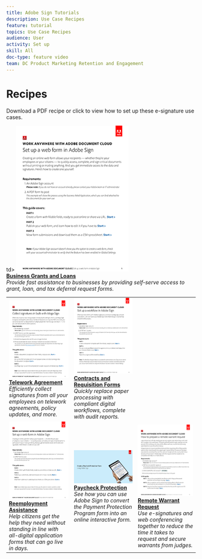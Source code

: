 ```yaml
---
title: Adobe Sign Tutorials
description: Use Case Recipes
feature: tutorial
topics: Use Case Recipes
audience: User
activity: Set up
skill: All
doc-type: feature video
team: DC Product Marketing Retention and Engagement
---
```


# Recipes

Download a PDF recipe or click to view how to set up these e-signature use cases.

<table>
<tr>
  td>
    <a href="assets/UseCaseRecipe-EN-CreatingWebForms.pdf">
      <img alt="Business Grants and Loans" src="assets/UC_Webforms.png" />
    </a>
    <div>
    <a href="assets/UseCaseRecipe-EN-CreatingWebForms.pdf"><strong>Business Grants and Loans</strong></a>
    </div>
    <em>Provide fast assistance to businesses by providing self-serve access to grant, loan, and tax deferral request forms.</em>
    <br>
  </td> 
  <td>
    <a href="assets/UseCaseRecipe-EN-UsingMegaSign.pdf">
      <img alt="Telework Agreement" src="assets/UC_Megasign.png" />
    </a>
    <div>
    <a href="assets/UseCaseRecipe-EN-UsingMegaSign.pdf"><strong>Telework Agreement</strong></a>
    </div>
    <em>Efficiently collect signatures from all your employees on telework agreements, policy updates, and more.</em>
    <br>
  </td>
  <td>
    <a href="assets/UseCaseRecipe-EN-UsingWorkflowDesigner.pdf">
      <img alt="Contracts and Requisition Forms" src="assets/UC_Workflow.png" />
    </a>
    <div>
    <a href="assets/UseCaseRecipe-EN-UsingWorkflowDesigner.pdf"><strong>Contracts and Requisition Forms</strong></a>
    </div>
    <em>Quickly replace paper processing with compliant digital workflows, complete with audit reports.</em>
    <br>
  </td>
</tr>
<tr>
  <td>
    <a href="assets/UseCaseRecipe-EN-CreatingWebForms-Reemployment.pdf">
      <img alt="Reemployment Assistance" src="assets/UC_Webforms.png" />
    </a>
    <div>
    <a href="assets/UseCaseRecipe-EN-CreatingWebForms-Reemployment.pdf"><strong>Reemployment Assistance</strong></a>
    </div>
    <em>Help citizens get the help they need without standing in line with all-digital application forms that can go live in days.</em>
    <br>
  </td>
  <td>
    <a href="https://acrobatusers.com/paycheck-protection-program-resource-hub/walkthrough/">
      <img alt="Paycheck Protection" src="assets/UC_PaycheckProtection.png" />
    </a>
    <div>
    <a href="https://acrobatusers.com/paycheck-protection-program-resource-hub/walkthrough/"><strong>Paycheck Protection</strong></a>
    </div>
    <em>See how you can use Adobe Sign to convert the Payment Protection Program form into an online interactive form.</em>
    <br>
  </td>
  <td>
    <a href="assets/UseCaseRecipe-EN-Remote-Warrant-Request.pdf">
      <img alt="Remote Warrant Request" src="assets/UC_Remote_Warrant.png" />
    </a>
    <div>
    <a href="assets/UseCaseRecipe-EN-Remote-Warrant-Request.pdf"><strong>Remote Warrant Request</strong></a>
    </div>
    <em>Use e-signatures and web conferencing together to reduce the time it takes to request and secure warrants from judges.</em>
    <br>
  </td>
</tr>
</table>
